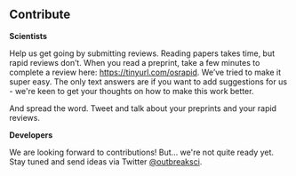 ## Contribute

**Scientists**

Help us get going by submitting reviews. Reading papers takes time, but rapid reviews don’t. When you read a preprint, take a few minutes to complete a review here: https://tinyurl.com/osrapid. We’ve tried to make it super easy. The only text answers are if you want to add suggestions for us - we're keen to get your thoughts on how to make this work better.

And spread the word. Tweet and talk about your preprints and your rapid reviews.

**Developers**

We are looking forward to contributions! But... we're not quite ready yet. Stay tuned and send ideas via Twitter [@outbreaksci](https://twitter.com/outbreaksci). 
